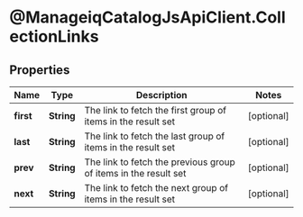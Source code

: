 # @ManageiqCatalogJsApiClient.CollectionLinks

## Properties
Name | Type | Description | Notes
------------ | ------------- | ------------- | -------------
**first** | **String** | The link to fetch the first group of items in the result set | [optional] 
**last** | **String** | The link to fetch the last group of items in the result set | [optional] 
**prev** | **String** | The link to fetch the previous group of items in the result set | [optional] 
**next** | **String** | The link to fetch the next group of items in the result set | [optional] 


